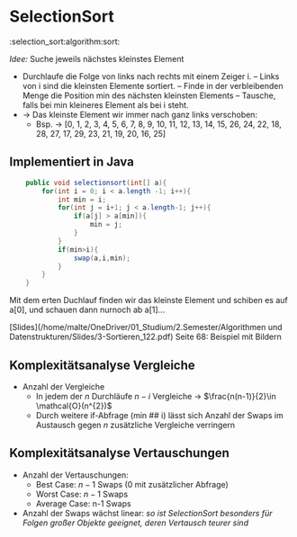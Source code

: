 # SelectionSort
:selection_sort:algorithm:sort:

*Idee:* Suche jeweils nächstes kleinstes Element
- Durchlaufe die Folge von links nach rechts mit einem Zeiger i.
– Links von i sind die kleinsten Elemente sortiert.
– Finde in der verbleibenden Menge die Position min des nächsten kleinsten Elements
– Tausche, falls bei min kleineres Element als bei i steht.
- →  Das kleinste Element wir immer nach ganz links verschoben:
	- Bsp. →  [0, 1, 2, 3, 4, 5, 6, 7, 8, 9, 10, 11, 12, 13, 14, 15, 26, 24, 22, 18, 28, 27, 17, 29, 23, 21, 19, 20, 16, 25]

## Implementiert in Java
```java
	public void selectionsort(int[] a){
		for(int i = 0; i < a.length -1; i++){
			int min = i;
			for(int j = i+1; j < a.length-1; j++){ 
				if(a[j] > a[min]){			  
					min = j;
				}
			}
			if(min>i){
				swap(a,i,min);
			}
		}
	}
```
Mit dem erten Duchlauf finden wir das kleinste Element und schiben es auf a[0], und schauen dann nurnoch ab a[1]...

[Slides](/home/malte/OneDriver/01_Studium/2.Semester/Algorithmen und Datenstrukturen/Slides/3-Sortieren_122.pdf) Seite 68: Beispiel mit Bildern

## Komplexitätsanalyse Vergleiche
- Anzahl der Vergleiche
	- In jedem der $n$ Durchläufe $n-i$	Vergleiche →  $\frac{n(n-1)}{2}\in \mathcal{O}(n^{2})$
	- Durch weitere if-Abfrage (min ## i) lässt sich Anzahl der Swaps im Austausch gegen $n$ zusätzliche Vergleiche verringern

## Komplexitätsanalyse Vertauschungen
- Anzahl der Vertauschungen:
	- Best Case: $n-1$ Swaps (0 mit zusätzlicher Abfrage)
	- Worst Case: $n-1$ Swaps
	- Average Case: n-1 Swaps
- Anzahl der Swaps wächst linear: *so ist SelectionSort besonders für Folgen großer Objekte geeignet, deren Vertausch teurer sind* 
